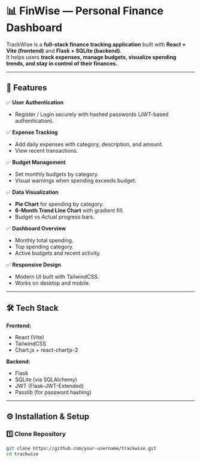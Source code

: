 


# 📊 FinWise — Personal Finance Dashboard

TrackWise is a **full-stack finance tracking application** built with **React + Vite (frontend)** and **Flask + SQLite (backend)**.  
It helps users **track expenses, manage budgets, visualize spending trends, and stay in control of their finances.**

---

## 🚀 Features

✅ **User Authentication**  
- Register / Login securely with hashed passwords (JWT-based authentication).  

✅ **Expense Tracking**  
- Add daily expenses with category, description, and amount.  
- View recent transactions.  

✅ **Budget Management**  
- Set monthly budgets by category.  
- Visual warnings when spending exceeds budget.  

✅ **Data Visualization**  
- **Pie Chart** for spending by category.  
- **6-Month Trend Line Chart** with gradient fill.  
- Budget vs Actual progress bars.  

✅ **Dashboard Overview**  
- Monthly total spending.  
- Top spending category.  
- Active budgets and recent activity.  

✅ **Responsive Design**  
- Modern UI built with TailwindCSS.  
- Works on desktop and mobile.  

---

## 🛠️ Tech Stack

**Frontend:**  
- React (Vite)  
- TailwindCSS  
- Chart.js + react-chartjs-2  

**Backend:**  
- Flask  
- SQLite (via SQLAlchemy)  
- JWT (Flask-JWT-Extended)  
- Passlib (for password hashing)  

---

## ⚙️ Installation & Setup

### 1️⃣ Clone Repository
```bash
git clone https://github.com/your-username/trackwise.git
cd trackwise
